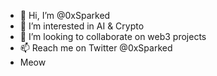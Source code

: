 - 👋 Hi, I’m @0xSparked
- 👀 I’m interested in AI & Crypto
- 💞️ I’m looking to collaborate on web3 projects
- 📫 Reach me on Twitter @0xSparked
- Meow

<!---
0xsks/0xsks is a ✨ special ✨ repository because its `README.md` (this file) appears on your GitHub profile.
You can click the Preview link to take a look at your changes.
--->
